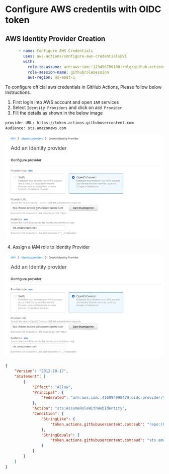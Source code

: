 # Configure AWS credentils with OIDC token

## AWS Identity Provider Creation

```yaml
      - name: Configure AWS Credentials
        uses: aws-actions/configure-aws-credentials@v1
        with:
          role-to-assume: arn:aws:iam::123456789100:role/github-actions-role
          role-session-name: githubrolesession
          aws-region: us-east-1
```

To configure official aws credentials in GitHub Actions, Please follow below Instructions.

1. First login into AWS account and open `IAM` services
2. Select `Identity Providers` and click on `Add Provider` 
3. Fill the details as shown in the below image

```sh
provider URL: https://token.actions.githubusercontent.com
Audience: sts.amazonaws.com
```

![Identity Providers](./images/Identity_Provider.PNG)

4. Assign a IAM role to Identity Provider

![Assign_Role](./images/Identity_Provider.PNG)


```json
{
    "Version": "2012-10-17",
    "Statement": [
        {
            "Effect": "Allow",
            "Principal": {
                "Federated": "arn:aws:iam::416094998479:oidc-provider/token.actions.githubusercontent.com"
            },
            "Action": "sts:AssumeRoleWithWebIdentity",
            "Condition": {
                "StringLike": {
                    "token.actions.githubusercontent.com:sub": "repo:(GitHub_Org_Name)/*"
                },
                "StringEquals": {
                    "token.actions.githubusercontent.com:aud": "sts.amazonaws.com"
                }
            }
        }
    ]
}
```
